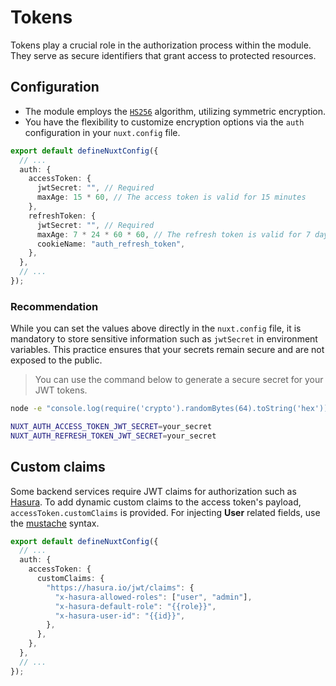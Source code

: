 # Tokens

Tokens play a crucial role in the authorization process within the module. They serve as secure identifiers that grant access to protected resources.

## Configuration

- The module employs the [`HS256`](https://www.loginradius.com/blog/engineering/jwt-signing-algorithms/#hs256) algorithm, utilizing symmetric encryption.
- You have the flexibility to customize encryption options via the `auth` configuration in your `nuxt.config` file.

```ts [nuxt.config.ts]
export default defineNuxtConfig({
  // ...
  auth: {
    accessToken: {
      jwtSecret: "", // Required
      maxAge: 15 * 60, // The access token is valid for 15 minutes
    },
    refreshToken: {
      jwtSecret: "", // Required
      maxAge: 7 * 24 * 60 * 60, // The refresh token is valid for 7 days
      cookieName: "auth_refresh_token",
    },
  },
  // ...
});
```

### **Recommendation**

While you can set the values above directly in the `nuxt.config` file, it is mandatory to store sensitive information such as `jwtSecret` in environment variables. This practice ensures that your secrets remain secure and are not exposed to the public.

> You can use the command below to generate a secure secret for your JWT tokens.

```bash
node -e "console.log(require('crypto').randomBytes(64).toString('hex'))"
```

```bash [.env]
NUXT_AUTH_ACCESS_TOKEN_JWT_SECRET=your_secret
NUXT_AUTH_REFRESH_TOKEN_JWT_SECRET=your_secret
```

## Custom claims

Some backend services require JWT claims for authorization such as [Hasura](https://hasura.io). To add dynamic custom claims to the access token's payload, `accessToken.customClaims` is provided. For injecting **User** related fields, use the [mustache](https://github.com/janl/mustache.js) syntax.

```ts [nuxt.config.ts]
export default defineNuxtConfig({
  // ...
  auth: {
    accessToken: {
      customClaims: {
        "https://hasura.io/jwt/claims": {
          "x-hasura-allowed-roles": ["user", "admin"],
          "x-hasura-default-role": "{{role}}",
          "x-hasura-user-id": "{{id}}",
        },
      },
    },
  },
  // ...
});
```
